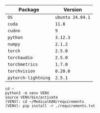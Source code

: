 | Package                | Version          |
|------------------------|------------------|
| `OS`                   | `ubuntu 24.04.1` |
| `cuda`                 | `11.8`           |
| `cudnn`                | `9`              |
| `python`               | `3.12.3`         |
| `numpy`                | `2.1.2`          |
| `torch`                | `2.5.0`          |
| `torchaudio`           | `2.5.0`          |
| `torchmetrics`         | `1.7.0`          |
| `torchvision`          | `0.20.0`         |
| `pytorch-lightning`    | `2.5.1`          |

```
cd ~
python3 -m venv VENV
source VENV/bin/activate
(VENV): cd ~/MedicalKAN/requirements
(VENV): pip install -r ./requirements.txt
```
